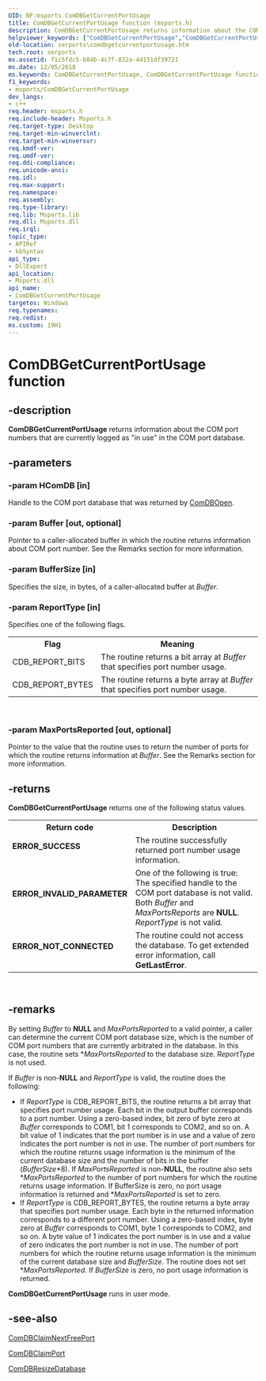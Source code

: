 ```yaml
---
UID: NF:msports.ComDBGetCurrentPortUsage
title: ComDBGetCurrentPortUsage function (msports.h)
description: ComDBGetCurrentPortUsage returns information about the COM port numbers that are currently logged as &#0034;in use&#0034; in the COM port database.
helpviewer_keywords: ["ComDBGetCurrentPortUsage","ComDBGetCurrentPortUsage function [Serial Ports]","comdb_b4de1b55-d769-424f-842a-21a8cb28ef1d.xml","msports/ComDBGetCurrentPortUsage","serports.comdbgetcurrentportusage"]
old-location: serports\comdbgetcurrentportusage.htm
tech.root: serports
ms.assetid: f1c5fdc5-b84b-4c7f-832a-44151df39721
ms.date: 12/05/2018
ms.keywords: ComDBGetCurrentPortUsage, ComDBGetCurrentPortUsage function [Serial Ports], comdb_b4de1b55-d769-424f-842a-21a8cb28ef1d.xml, msports/ComDBGetCurrentPortUsage, serports.comdbgetcurrentportusage
f1_keywords:
- msports/ComDBGetCurrentPortUsage
dev_langs:
- c++
req.header: msports.h
req.include-header: Msports.h
req.target-type: Desktop
req.target-min-winverclnt: 
req.target-min-winversvr: 
req.kmdf-ver: 
req.umdf-ver: 
req.ddi-compliance: 
req.unicode-ansi: 
req.idl: 
req.max-support: 
req.namespace: 
req.assembly: 
req.type-library: 
req.lib: Msports.lib
req.dll: Msports.dll
req.irql: 
topic_type:
- APIRef
- kbSyntax
api_type:
- DllExport
api_location:
- Msports.dll
api_name:
- ComDBGetCurrentPortUsage
targetos: Windows
req.typenames: 
req.redist: 
ms.custom: 19H1
---
```


# ComDBGetCurrentPortUsage function


## -description


<b>ComDBGetCurrentPortUsage</b> returns information about the COM port numbers that are currently logged as "in use" in the COM port database.


## -parameters




### -param HComDB [in]

Handle to the COM port database that was returned by <a href="https://docs.microsoft.com/windows/desktop/api/msports/nf-msports-comdbopen">ComDBOpen</a>.


### -param Buffer [out, optional]

Pointer to a caller-allocated buffer in which the routine returns information about COM port number. See the Remarks section for more information.


### -param BufferSize [in]

Specifies the size, in bytes, of a caller-allocated buffer at <i>Buffer</i>. 


### -param ReportType [in]

Specifies one of the following flags.

<table>
<tr>
<th>Flag</th>
<th>Meaning</th>
</tr>
<tr>
<td>
CDB_REPORT_BITS

</td>
<td>
The routine returns a bit array at <i>Buffer</i> that specifies port number usage.

</td>
</tr>
<tr>
<td>
CDB_REPORT_BYTES

</td>
<td>
The routine returns a byte array at <i>Buffer</i> that specifies port number usage.

</td>
</tr>
</table>
 


### -param MaxPortsReported [out, optional]

Pointer to the value that the routine uses to return the number of ports for which the routine returns information at <i>Buffer</i>. See the Remarks section for more information.


## -returns



<b>ComDBGetCurrentPortUsage</b> returns one of the following status values.

<table>
<tr>
<th>Return code</th>
<th>Description</th>
</tr>
<tr>
<td width="40%">
<dl>
<dt><b>ERROR_SUCCESS</b></dt>
</dl>
</td>
<td width="60%">
The routine successfully returned port number usage information.

</td>
</tr>
<tr>
<td width="40%">
<dl>
<dt><b>ERROR_INVALID_PARAMETER</b></dt>
</dl>
</td>
<td width="60%">
One of the following is true: The specified handle to the COM port database is not valid. Both <i>Buffer</i> and <i>MaxPortsReports</i> are <b>NULL</b>. <i>ReportType</i> is not valid.

</td>
</tr>
<tr>
<td width="40%">
<dl>
<dt><b>ERROR_NOT_CONNECTED</b></dt>
</dl>
</td>
<td width="60%">
The routine could not access the database. To get extended error information, call <b>GetLastError</b>.

</td>
</tr>
</table>
 




## -remarks



By setting <i>Buffer</i> to <b>NULL</b> and <i>MaxPortsReported</i> to a valid pointer, a caller can determine the current COM port database size, which is the number of COM port numbers that are currently arbitrated in the database. In this case, the routine sets *<i>MaxPortsReported</i> to the database size. <i>ReportType</i> is not used. 

If <i>Buffer</i> is non-<b>NULL</b> and <i>ReportType</i> is valid, the routine does the following:

<ul>
<li>
If <i>ReportType</i> is CDB_REPORT_BITS, the routine returns a bit array that specifies port number usage. Each bit in the output buffer corresponds to a port number. Using a zero-based index, bit zero of byte zero at <i>Buffer</i> corresponds to COM1, bit 1 corresponds to COM2, and so on. A bit value of 1 indicates that the port number is in use and a value of zero indicates the port number is not in use. The number of port numbers for which the routine returns usage information is the minimum of the current database size and the number of bits in the buffer (<i>BufferSize</i>*8). If <i>MaxPortsReported</i> is non-<b>NULL</b>, the routine also sets *<i>MaxPortsReported</i> to the number of port numbers for which the routine returns usage information. If BufferSize is zero, no port usage information is returned and *<i>MaxPortsReported</i> is set to zero.

</li>
<li>
If <i>ReportType</i> is CDB_REPORT_BYTES, the routine returns a byte array that specifies port number usage. Each byte in the returned information corresponds to a different port number. Using a zero-based index, byte zero at <i>Buffe</i>r corresponds to COM1, byte 1 corresponds to COM2, and so on. A byte value of 1 indicates the port number is in use and a value of zero indicates the port number is not in use. The number of port numbers for which the routine returns usage information is the minimum of the current database size and <i>BufferSize</i>. The routine does not set *<i>MaxPortsReported</i>. If <i>BufferSize</i> is zero, no port usage information is returned.

</li>
</ul>
<b>ComDBGetCurrentPortUsage</b> runs in user mode.




## -see-also




<a href="https://docs.microsoft.com/windows/desktop/api/msports/nf-msports-comdbclaimnextfreeport">ComDBClaimNextFreePort</a>



<a href="https://docs.microsoft.com/windows/desktop/api/msports/nf-msports-comdbclaimport">ComDBClaimPort</a>



<a href="https://docs.microsoft.com/windows/desktop/api/msports/nf-msports-comdbresizedatabase">ComDBResizeDatabase</a>
 

 

